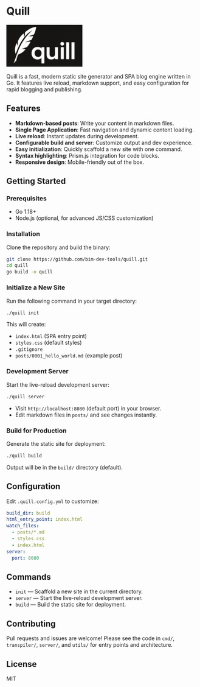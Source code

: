 # Quill

<img src="quill-logo-cropped.png" alt="Quill Logo" width="200" />

Quill is a fast, modern static site generator and SPA blog engine written in Go. It features live reload, markdown support, and easy configuration for rapid blogging and publishing.

## Features

- **Markdown-based posts**: Write your content in markdown files.
- **Single Page Application**: Fast navigation and dynamic content loading.
- **Live reload**: Instant updates during development.
- **Configurable build and server**: Customize output and dev experience.
- **Easy initialization**: Quickly scaffold a new site with one command.
- **Syntax highlighting**: Prism.js integration for code blocks.
- **Responsive design**: Mobile-friendly out of the box.

## Getting Started

### Prerequisites

- Go 1.18+
- Node.js (optional, for advanced JS/CSS customization)

### Installation

Clone the repository and build the binary:

```sh
git clone https://github.com/bim-dev-tools/quill.git
cd quill
go build -o quill
```

### Initialize a New Site

Run the following command in your target directory:

```sh
./quill init
```

This will create:

- `index.html` (SPA entry point)
- `styles.css` (default styles)
- `.gitignore`
- `posts/0001_hello_world.md` (example post)

### Development Server

Start the live-reload development server:

```sh
./quill server
```

- Visit `http://localhost:8080` (default port) in your browser.
- Edit markdown files in `posts/` and see changes instantly.

### Build for Production

Generate the static site for deployment:

```sh
./quill build
```

Output will be in the `build/` directory (default).

## Configuration

Edit `.quill.config.yml` to customize:

```yaml
build_dir: build
html_entry_point: index.html
watch_files:
  - posts/*.md
  - styles.css
  - index.html
server:
  port: 8080
```

## Commands

- `init` — Scaffold a new site in the current directory.
- `server` — Start the live-reload development server.
- `build` — Build the static site for deployment.

## Contributing

Pull requests and issues are welcome! Please see the code in `cmd/`, `transpiler/`, `server/`, and `utils/` for entry points and architecture.

## License

MIT
